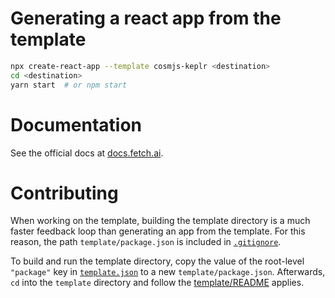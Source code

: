 # Generating a react app from the template

```bash
npx create-react-app --template cosmjs-keplr <destination>
cd <destination>
yarn start  # or npm start
```

# Documentation

See the official docs at [docs.fetch.ai](https://docs.fetch.ai/).

# Contributing

When working on the template, building the template directory is a much faster feedback loop than generating an app from the template.
For this reason, the path `template/package.json` is included in [`.gitignore`](./.gitignore).

To build and run the template directory, copy the value of the root-level `"package"` key in [`template.json`](./template.json) to a new `template/package.json`.
Afterwards, `cd` into the `template` directory and follow the [template/README](./template/README.md) applies.
